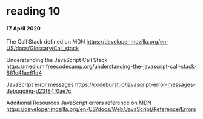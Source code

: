 # reading 10
#### 17 April 2020
The Call Stack defined on MDN
https://developer.mozilla.org/en-US/docs/Glossary/Call_stack

Understanding the JavaScript Call Stack
https://medium.freecodecamp.org/understanding-the-javascript-call-stack-861e41ae61d4

JavaScript error messages
https://codeburst.io/javascript-error-messages-debugging-d23f84f0ae7c


Additional Resources
JavaScript errors reference on MDN
https://developer.mozilla.org/en-US/docs/Web/JavaScript/Reference/Errors